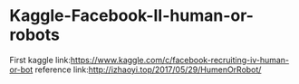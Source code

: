 # Kaggle-Facebook-II-human-or-robots
First
kaggle link:https://www.kaggle.com/c/facebook-recruiting-iv-human-or-bot
reference link:http://izhaoyi.top/2017/05/29/HumenOrRobot/
